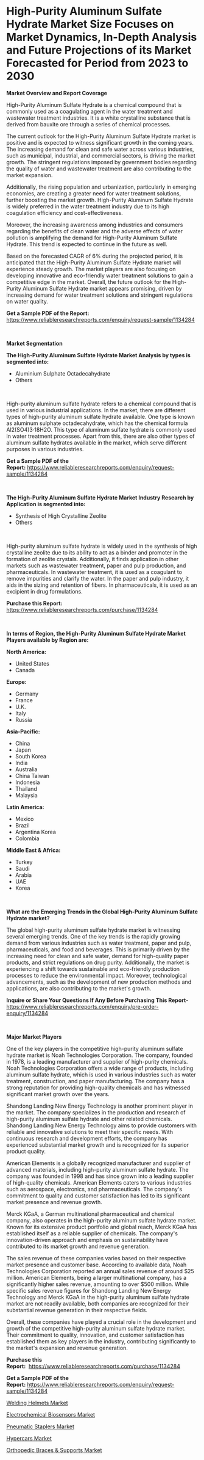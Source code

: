 <p><h1>High-Purity Aluminum Sulfate Hydrate Market Size Focuses on Market Dynamics, In-Depth Analysis and Future Projections of its Market Forecasted for Period from 2023 to 2030</h1></p><p><strong>Market Overview and Report Coverage</strong></p>
<p><p>High-Purity Aluminum Sulfate Hydrate is a chemical compound that is commonly used as a coagulating agent in the water treatment and wastewater treatment industries. It is a white crystalline substance that is derived from bauxite ore through a series of chemical processes.</p><p>The current outlook for the High-Purity Aluminum Sulfate Hydrate market is positive and is expected to witness significant growth in the coming years. The increasing demand for clean and safe water across various industries, such as municipal, industrial, and commercial sectors, is driving the market growth. The stringent regulations imposed by government bodies regarding the quality of water and wastewater treatment are also contributing to the market expansion.</p><p>Additionally, the rising population and urbanization, particularly in emerging economies, are creating a greater need for water treatment solutions, further boosting the market growth. High-Purity Aluminum Sulfate Hydrate is widely preferred in the water treatment industry due to its high coagulation efficiency and cost-effectiveness.</p><p>Moreover, the increasing awareness among industries and consumers regarding the benefits of clean water and the adverse effects of water pollution is amplifying the demand for High-Purity Aluminum Sulfate Hydrate. This trend is expected to continue in the future as well.</p><p>Based on the forecasted CAGR of 6% during the projected period, it is anticipated that the High-Purity Aluminum Sulfate Hydrate market will experience steady growth. The market players are also focusing on developing innovative and eco-friendly water treatment solutions to gain a competitive edge in the market. Overall, the future outlook for the High-Purity Aluminum Sulfate Hydrate market appears promising, driven by increasing demand for water treatment solutions and stringent regulations on water quality.</p></p>
<p><strong>Get a Sample PDF of the Report:</strong> <a href="https://www.reliableresearchreports.com/enquiry/request-sample/1134284">https://www.reliableresearchreports.com/enquiry/request-sample/1134284</a></p>
<p>&nbsp;</p>
<p><strong>Market Segmentation</strong></p>
<p><strong>The High-Purity Aluminum Sulfate Hydrate Market Analysis by types is segmented into:</strong></p>
<p><ul><li>Aluminium Sulphate Octadecahydrate</li><li>Others</li></ul></p>
<p>&nbsp;</p>
<p><p>High-purity aluminum sulfate hydrate refers to a chemical compound that is used in various industrial applications. In the market, there are different types of high-purity aluminum sulfate hydrate available. One type is known as aluminum sulphate octadecahydrate, which has the chemical formula Al2(SO4)3·18H2O. This type of aluminum sulfate hydrate is commonly used in water treatment processes. Apart from this, there are also other types of aluminum sulfate hydrates available in the market, which serve different purposes in various industries.</p></p>
<p><strong>Get a Sample PDF of the Report:</strong>&nbsp;<a href="https://www.reliableresearchreports.com/enquiry/request-sample/1134284">https://www.reliableresearchreports.com/enquiry/request-sample/1134284</a></p>
<p>&nbsp;</p>
<p><strong>The High-Purity Aluminum Sulfate Hydrate Market Industry Research by Application is segmented into:</strong></p>
<p><ul><li>Synthesis of High Crystalline Zeolite</li><li>Others</li></ul></p>
<p>&nbsp;</p>
<p><p>High-purity aluminum sulfate hydrate is widely used in the synthesis of high crystalline zeolite due to its ability to act as a binder and promoter in the formation of zeolite crystals. Additionally, it finds application in other markets such as wastewater treatment, paper and pulp production, and pharmaceuticals. In wastewater treatment, it is used as a coagulant to remove impurities and clarify the water. In the paper and pulp industry, it aids in the sizing and retention of fibers. In pharmaceuticals, it is used as an excipient in drug formulations.</p></p>
<p><strong>Purchase this Report:</strong>&nbsp; <a href="https://www.reliableresearchreports.com/purchase/1134284">https://www.reliableresearchreports.com/purchase/1134284</a></p>
<p>&nbsp;</p>
<p><strong>In terms of Region, the High-Purity Aluminum Sulfate Hydrate Market Players available by Region are:</strong></p>
<p>
    <p> <strong> North America: </strong>
        <ul>
            <li>United States</li>
            <li>Canada</li>
        </ul>
        </p> 
    <p> <strong> Europe: </strong>
        <ul>
            <li>Germany</li>
            <li>France</li>
            <li>U.K.</li>
            <li>Italy</li>
            <li>Russia</li>
        </ul>
        </p> 
    <p> <strong> Asia-Pacific: </strong>
        <ul>
            <li>China</li>
            <li>Japan</li>
            <li>South Korea</li>
            <li>India</li>
            <li>Australia</li>
            <li>China Taiwan</li>
            <li>Indonesia</li>
            <li>Thailand</li>
            <li>Malaysia</li>
        </ul>
        </p> 
    <p> <strong> Latin America: </strong>
        <ul>
            <li>Mexico</li>
            <li>Brazil</li>
            <li>Argentina Korea</li>
            <li>Colombia</li>
        </ul>
        </p> 
    <p> <strong> Middle East & Africa: </strong>
        <ul>
            <li>Turkey</li>
            <li>Saudi</li>
            <li>Arabia</li>
            <li>UAE</li>
            <li>Korea</li>
        </ul>
    </p>
    </p>
<p>&nbsp;</p>
<p><strong>What are the Emerging Trends in the Global High-Purity Aluminum Sulfate Hydrate market?</strong></p>
<p><p>The global high-purity aluminum sulfate hydrate market is witnessing several emerging trends. One of the key trends is the rapidly growing demand from various industries such as water treatment, paper and pulp, pharmaceuticals, and food and beverages. This is primarily driven by the increasing need for clean and safe water, demand for high-quality paper products, and strict regulations on drug purity. Additionally, the market is experiencing a shift towards sustainable and eco-friendly production processes to reduce the environmental impact. Moreover, technological advancements, such as the development of new production methods and applications, are also contributing to the market's growth.</p></p>
<p><strong>Inquire or Share Your Questions If Any Before Purchasing This Report</strong>- <a href="https://www.reliableresearchreports.com/enquiry/pre-order-enquiry/1134284">https://www.reliableresearchreports.com/enquiry/pre-order-enquiry/1134284</a></p>
<p>&nbsp;</p>
<p><strong>Major Market Players</strong></p>
<p><p>One of the key players in the competitive high-purity aluminum sulfate hydrate market is Noah Technologies Corporation. The company, founded in 1978, is a leading manufacturer and supplier of high-purity chemicals. Noah Technologies Corporation offers a wide range of products, including aluminum sulfate hydrate, which is used in various industries such as water treatment, construction, and paper manufacturing. The company has a strong reputation for providing high-quality chemicals and has witnessed significant market growth over the years.</p><p>Shandong Landing New Energy Technology is another prominent player in the market. The company specializes in the production and research of high-purity aluminum sulfate hydrate and other related chemicals. Shandong Landing New Energy Technology aims to provide customers with reliable and innovative solutions to meet their specific needs. With continuous research and development efforts, the company has experienced substantial market growth and is recognized for its superior product quality.</p><p>American Elements is a globally recognized manufacturer and supplier of advanced materials, including high-purity aluminum sulfate hydrate. The company was founded in 1998 and has since grown into a leading supplier of high-quality chemicals. American Elements caters to various industries such as aerospace, electronics, and pharmaceuticals. The company's commitment to quality and customer satisfaction has led to its significant market presence and revenue growth.</p><p>Merck KGaA, a German multinational pharmaceutical and chemical company, also operates in the high-purity aluminum sulfate hydrate market. Known for its extensive product portfolio and global reach, Merck KGaA has established itself as a reliable supplier of chemicals. The company's innovation-driven approach and emphasis on sustainability have contributed to its market growth and revenue generation.</p><p>The sales revenue of these companies varies based on their respective market presence and customer base. According to available data, Noah Technologies Corporation reported an annual sales revenue of around $25 million. American Elements, being a larger multinational company, has a significantly higher sales revenue, amounting to over $500 million. While specific sales revenue figures for Shandong Landing New Energy Technology and Merck KGaA in the high-purity aluminum sulfate hydrate market are not readily available, both companies are recognized for their substantial revenue generation in their respective fields.</p><p>Overall, these companies have played a crucial role in the development and growth of the competitive high-purity aluminum sulfate hydrate market. Their commitment to quality, innovation, and customer satisfaction has established them as key players in the industry, contributing significantly to the market's expansion and revenue generation.</p></p>
<p><strong>Purchase this Report:</strong>&nbsp;&nbsp;<a href="https://www.reliableresearchreports.com/purchase/1134284">https://www.reliableresearchreports.com/purchase/1134284</a></p>
<p></p>
<p><strong>Get a Sample PDF of the Report:</strong>&nbsp;<a href="https://www.reliableresearchreports.com/enquiry/request-sample/1134284">https://www.reliableresearchreports.com/enquiry/request-sample/1134284</a></p>
<p><p><a href="https://medium.com/@cite.teach.super/welding-helmets-market-insight-market-trends-growth-forecasted-from-2023-to-2030-587a3d0e97cc">Welding Helmets Market</a></p><p><a href="https://www.linkedin.com/pulse/electrochemical-biosensors-market-share-amp-new-trends-analysis-0xbof/">Electrochemical Biosensors Market</a></p><p><a href="https://github.com/dziulagalemab/Market-Research-Report-List-1/blob/main/pneumatic-staplers-market.md">Pneumatic Staplers Market</a></p><p><a href="https://github.com/jonneygiverf/Market-Research-Report-List-1/blob/main/hypercars-market.md">Hypercars Market</a></p><p><a href="https://www.linkedin.com/pulse/decoding-orthopedic-braces-amp-supports-market-deep-dive-latest-z9kmf/">Orthopedic Braces & Supports Market</a></p></p>